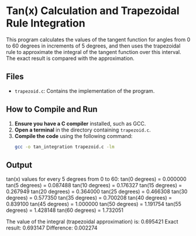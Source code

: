 # Tan(x) Calculation and Trapezoidal Rule Integration

This program calculates the values of the tangent function for angles from 0 to 60 degrees in increments of 5 degrees, and then uses the trapezoidal rule to approximate the integral of the tangent function over this interval. The exact result is compared with the approximation.

## Files

- `trapezoid.c`: Contains the implementation of the program.

## How to Compile and Run

1. **Ensure you have a C compiler** installed, such as GCC.
2. **Open a terminal** in the directory containing `trapezoid.c`.
3. **Compile the code** using the following command:
   ```sh
   gcc -o tan_integration trapezoid.c -lm

## Output

   tan(x) values for every 5 degrees from 0 to 60:
tan(0 degrees) = 0.000000
tan(5 degrees) = 0.087488
tan(10 degrees) = 0.176327
tan(15 degrees) = 0.267949
tan(20 degrees) = 0.364000
tan(25 degrees) = 0.466308
tan(30 degrees) = 0.577350
tan(35 degrees) = 0.700208
tan(40 degrees) = 0.839100
tan(45 degrees) = 1.000000
tan(50 degrees) = 1.191754
tan(55 degrees) = 1.428148
tan(60 degrees) = 1.732051

The value of the integral (trapezoidal approximation) is: 0.695421
Exact result: 0.693147
Difference: 0.002274


